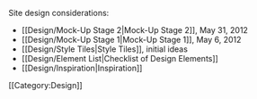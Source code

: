 Site design considerations:
* [[Design/Mock-Up Stage 2|Mock-Up Stage 2]], May 31, 2012
* [[Design/Mock-Up Stage 1|Mock-Up Stage 1]], May 6, 2012
* [[Design/Style Tiles|Style Tiles]], initial ideas
* [[Design/Element List|Checklist of Design Elements]]
* [[Design/Inspiration|Inspiration]]

[[Category:Design]]